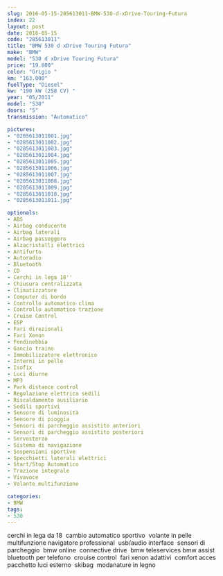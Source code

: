 ```yaml
---
slug: 2016-05-15-285613011-BMW-530-d-xDrive-Touring-Futura
index: 22
layout: post
date: 2016-05-15
code: "285613011"
title: "BMW 530 d xDrive Touring Futura"
make: "BMW"
model: "530 d xDrive Touring Futura"
price: "19.800"
color: "Grigio "
km: "163.000"
fuelType: "Diesel"
kw: "190 kW (258 CV) "
year: "05/2011"
model: "530"
doors: "5"
transmission: "Automatico"

pictures:
- "0285613011001.jpg"
- "0285613011002.jpg"
- "0285613011003.jpg"
- "0285613011004.jpg"
- "0285613011005.jpg"
- "0285613011006.jpg"
- "0285613011007.jpg"
- "0285613011008.jpg"
- "0285613011009.jpg"
- "0285613011010.jpg"
- "0285613011011.jpg"

optionals:
- ABS
- Airbag conducente
- Airbag laterali
- Airbag passeggero
- Alzacristalli elettrici
- Antifurto
- Autoradio
- Bluetooth
- CD
- Cerchi in lega 18''
- Chiusura centralizzata
- Climatizzatore
- Computer di bordo
- Controllo automatico clima
- Controllo automatico trazione
- Cruise Control
- ESP
- Fari direzionali
- Fari Xenon
- Fendinebbia
- Gancio traino
- Immobilizzatore elettronico
- Interni in pelle
- Isofix
- Luci diurne
- MP3
- Park distance control
- Regolazione elettrica sedili
- Riscaldamento ausiliario
- Sedili sportivi
- Sensore di luminosità
- Sensore di pioggia
- Sensori di parcheggio assistito anteriori
- Sensori di parcheggio assistito posteriori
- Servosterzo
- Sistema di navigazione
- Sospensioni sportive
- Specchietti laterali elettrici
- Start/Stop Automatico
- Trazione integrale
- Vivavoce
- Volante multifunzione

categories:
- BMW
tags:
- 530
---
```

 cerchi in lega da 18  cambio automatico sportivo  volante in pelle multifunzione navigatore professional  usb/audio interface  sensori di parcheggio  bmw online  connective drive  bmw teleservices bmw assist  bluetooth per telefono  crouise control  fari xenon adattivi  comfort acces pacchetto luci esterno  skibag  modanature in legno 